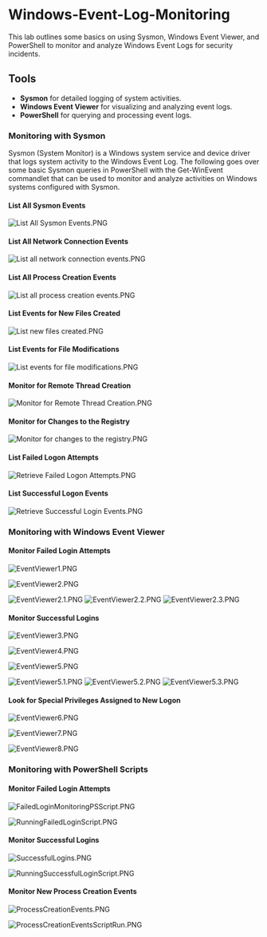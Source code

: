 # Windows-Event-Log-Monitoring

This lab outlines some basics on using Sysmon, Windows Event Viewer, and PowerShell to monitor and analyze Windows Event Logs for security incidents. 

## Tools
- **Sysmon** for detailed logging of system activities.
- **Windows Event Viewer** for visualizing and analyzing event logs.
- **PowerShell** for querying and processing event logs.

### Monitoring with Sysmon

Sysmon (System Monitor) is a Windows system service and device driver that logs system activity to the Windows Event Log. The following goes over some basic Sysmon queries in PowerShell with the Get-WinEvent commandlet that 
can be used to monitor and analyze activities on Windows systems configured with Sysmon. 


#### List All Sysmon Events
![List All Sysmon Events.PNG](Images/List%20All%20Sysmon%20Events.PNG)

#### List All Network Connection Events

![List all network connection events.PNG](Images/List%20all%20network%20connection%20events.PNG)

#### List All Process Creation Events

![List all process creation events.PNG](Images/List%20all%20process%20creation%20events.PNG)

#### List Events for New Files Created

![List new files created.PNG](Images/List%20new%20files%20created.PNG)

#### List Events for File Modifications

![List events for file modifications.PNG](Images/List%20events%20for%20file%20modifications.PNG)

#### Monitor for Remote Thread Creation

![Monitor for Remote Thread Creation.PNG](Images/Monitor%20for%20Remote%20Thread%20Creation.PNG)

#### Monitor for Changes to the Registry

![Monitor for changes to the registry.PNG](Images/Monitor%20for%20changes%20to%20the%20registry.PNG)

#### List Failed Logon Attempts

![Retrieve Failed Logon Attempts.PNG](Images/Retrieve%20Failed%20Logon%20Attempts.PNG)

#### List Successful Logon Events

![Retrieve Successful Login Events.PNG](Images/Retrieve%20Successful%20Login%20Events.PNG)


### Monitoring with Windows Event Viewer

#### Monitor Failed Login Attempts

![EventViewer1.PNG](Images/EventViewer1.PNG)

![EventViewer2.PNG](Images/EventViewer2.PNG)

![EventViewer2.1.PNG](Images/EventViewer2.1.PNG)
![EventViewer2.2.PNG](Images/EventViewer2.2.PNG)
![EventViewer2.3.PNG](Images/EventViewer2.3.PNG)

#### Monitor Successful Logins

![EventViewer3.PNG](Images/EventViewer3.PNG)

![EventViewer4.PNG](Images/EventViewer4.PNG)

![EventViewer5.PNG](Images/EventViewer5.PNG)

![EventViewer5.1.PNG](Images/EventViewer5.1.PNG)
![EventViewer5.2.PNG](Images/EventViewer5.2.PNG)
![EventViewer5.3.PNG](Images/EventViewer5.3.PNG)

#### Look for Special Privileges Assigned to New Logon

![EventViewer6.PNG](Images/EventViewer6.PNG)

![EventViewer7.PNG](Images/EventViewer7.PNG)

![EventViewer8.PNG](Images/EventViewer8.PNG)


### Monitoring with PowerShell Scripts

#### Monitor Failed Login Attempts

![FailedLoginMonitoringPSScript.PNG](Images/FailedLoginMonitoringPSScript.PNG)

![RunningFailedLoginScript.PNG](Images/RunningFailedLoginScript.PNG)

#### Monitor Successful Logins

![SuccessfulLogins.PNG](Images/SuccessfulLogins.PNG)

![RunningSuccessfulLoginScript.PNG](Images/RunningSuccessfulLoginScript.PNG)

#### Monitor New Process Creation Events

![ProcessCreationEvents.PNG](Images/ProcessCreationEvents.PNG)

![ProcessCreationEventsScriptRun.PNG](Images/ProcessCreationEventsScriptRun.PNG)



